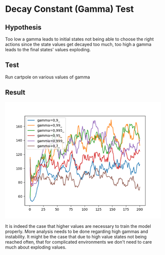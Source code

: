 # Decay Constant (Gamma) Test
## Hypothesis
Too low a gamma leads to initial states not being able to choose the right actions since the state values get decayed too much, too high a gamma leads to the final states' values exploding.
## Test
Run cartpole on various values of gamma
## Result
![aggregated](./aggregated.png)

It is indeed the case that higher values are necessary to train the model properly. More analysis needs to be done regarding high gammas and instability. It might be the case that due to high value states not being reached often, that for complicated environments we don't need to care much about exploding values.